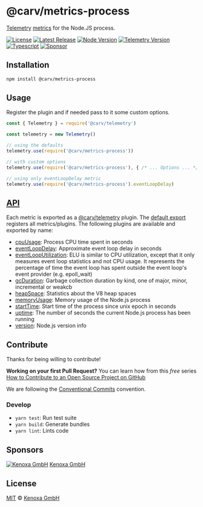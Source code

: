 # @carv/metrics-process

[Telemetry](https://www.npmjs.com/package/@carv/telemetry) [metrics](https://prometheus.io/) for the Node.JS process.

[![License](https://flat.badgen.net/npm/license/@carv/metrics-process)](https://github.com/carvjs/metrics-process/blob/main/LICENSE)
[![Latest Release](https://flat.badgen.net/npm/v/@carv/metrics-process?label=release)](https://www.npmjs.com/package/@carv/metrics-process)
[![Node Version](https://flat.badgen.net/npm/node/@carv/metrics-process?color=blue)](https://nodejs.org/)
[![Telemetry Version](https://flat.badgen.net/badge/%40carv%2Ftelemetry/1.x/blue)](https://github.com/carvjs/telemetry)
[![Typescript](https://flat.badgen.net/badge/icon/included?icon=typescript&label)](https://unpkg.com/browse/@carv/metrics-process/dist/index.d.ts)
[![Sponsor](https://flat.badgen.net/badge/sponsored%20by/Kenoxa/2980b9)](https://www.kenoxa.com)

## Installation

```sh
npm install @carv/metrics-process
```

## Usage

Register the plugin and if needed pass to it some custom options.

```js
const { Telemetry } = require('@carv/telemetry')

const telemetry = new Telemetry()

// using the defaults
telemetry.use(require('@carv/metrics-process'))

// with custom options
telemetry.use(require('@carv/metrics-process'), { /* ... Options ... */ })

// using only eventLoopDelay metric
telemetry.use(require('@carv/metrics-process').eventLoopDelay)
```

## [API](https://github.com/carvjs/metrics-process/blob/main/docs/README.md)

Each metric is exported as a [@carv/telemetry](https://www.npmjs.com/package/@carv/telemetry) plugin. The [default export](https://github.com/carvjs/metrics-process/blob/main/docs/README.md#metrics) registers all metrics/plugins. The following plugins are available and exported by name:

* [cpuUsage](https://github.com/carvjs/metrics-process/blob/main/docs/README.md#cpuusage): Process CPU time spent in seconds
* [eventLoopDelay](https://github.com/carvjs/metrics-process/blob/main/docs/README.md#eventloopdelay): Approximate event loop delay in seconds
* [eventLoopUtilization](https://github.com/carvjs/metrics-process/blob/main/docs/README.md#eventlooputilization): ELU is similar to CPU utilization, except that it only measures event loop statistics and not CPU usage. It represents the percentage of time the event loop has spent outside the event loop's event provider (e.g. epoll_wait)
* [gcDuration](https://github.com/carvjs/metrics-process/blob/main/docs/README.md#gcduration): Garbage collection duration by kind, one of major, minor, incremental or weakcb
* [heapSpace](https://github.com/carvjs/metrics-process/blob/main/docs/README.md#heapspace): Statistics about the V8 heap spaces
* [memoryUsage](https://github.com/carvjs/metrics-process/blob/main/docs/README.md#memoryusage): Memory usage of the Node.js process
* [startTime](https://github.com/carvjs/metrics-process/blob/main/docs/README.md#starttime): Start time of the process since unix epoch in seconds
* [uptime](https://github.com/carvjs/metrics-process/blob/main/docs/README.md#uptime): The number of seconds the current Node.js process has been running
* [version](https://github.com/carvjs/metrics-process/blob/main/docs/README.md#version): Node.js version info

## Contribute

Thanks for being willing to contribute!

**Working on your first Pull Request?** You can learn how from this _free_ series [How to Contribute to an Open Source Project on GitHub](https://egghead.io/series/how-to-contribute-to-an-open-source-project-on-github)

We are following the [Conventional Commits](https://www.conventionalcommits.org) convention.

### Develop

- `yarn test`: Run test suite
- `yarn build`: Generate bundles
- `yarn lint`: Lints code

## Sponsors

[![Kenoxa GmbH](https://images.opencollective.com/kenoxa/9c25796/logo/68.png)](https://www.kenoxa.com) [Kenoxa GmbH](https://www.kenoxa.com)

## License

[MIT](https://github.com/carvjs/metrics-process/blob/main/LICENSE) © [Kenoxa GmbH](https://kenoxa.com)
